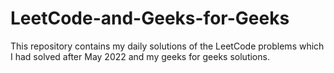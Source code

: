 # LeetCode-and-Geeks-for-Geeks
This repository contains my daily solutions of the LeetCode problems which I had solved after May 2022 and my geeks for geeks solutions.
